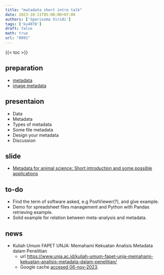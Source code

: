 ```yaml
---
title: "matadata short intro talk"
date: 2023-10-11T05:00:00+07:00
authors: ['Sparisoma Viridi']
tags: ['ku4078']
draft: false
math: true
url: "0091"
---
```

{{< toc >}}


## preparation
+ [metadata](../0076/)
+ [image metadata](../0089/)


## presentaion
+ Data
+ Metadata
+ Types of metadata
+ Some file metadata
+ Design your metadata
+ Discussion


## slide
+ [Metadata for animal science: Short introduction and some possible applications](https://doi.org/10.5281/zenodo.8429155)


## to-do
+ Find the term of software asked, e.g PostViewer(?), and give example.
+ Demo for spreadsheet files management and Python with Pandas retrieving example.
+ Solid example for relation between meta-analysis and metadata.

<!--
Dr. Wiwaha Anas Sumadja
1. Apakah data lama bisa digunakan? Bagaimana cara menarik datanya?
2. Bagaimana cara penyimpanan data sehingga tidak ada masalah dengan kerusakan laptop atau kameranya?
3. Apakah ada aplikasi yg dapat digunakan untuk menganalisis metadata?

Dr. Hutwan
Bagaimana dengan dynamic data yg digunakan utk memprediksi masa depan? Kan harus ada asumsi. Apakah dibenarkan menggunakan asumsi untuk penggunaan data tsb?

Prof. Depison
Apa aplikasi yang bisa digunakan?

Dr. Saitul .... ini saya ke toilet jadi tidak dengar pertanyaannya, Kang.
-->


## news
+ Kuliah Umum FAPET UNJA: Memahami Kekuatan Analisis Metadata dalam Penelitian
  - url https://www.unja.ac.id/kuliah-umum-fapet-unja-memahami-kekuatan-analisis-metadata-dalam-penelitian/
  - Google cache [accesed 06-nov-2023](https://webcache.googleusercontent.com/search?q=cache%3Ahttps%3A%2F%2Fwww.unja.ac.id%2Fkuliah-umum-fapet-unja-memahami-kekuatan-analisis-metadata-dalam-penelitian%2F&rlz=1C1ONGR_enID1073ID1073&oq=cache%3Ahttps%3A%2F%2Fwww.unja.ac.id%2Fkuliah-umum-fapet-unja-memahami-kekuatan-analisis-metadata-dalam-penelitian%2F&gs_lcrp=EgZjaHJvbWUyBggAEEUYOTIGCAEQRRg60gEIMTQ2N2owajSoAgCwAgA&sourceid=chrome&ie=UTF-8).
